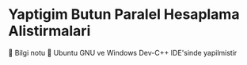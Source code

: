# Yaptigim Butun Paralel Hesaplama Alistirmalari
:speech_balloon: Bilgi notu :speech_balloon:
Ubuntu GNU ve Windows Dev-C++ IDE'sinde yapilmistir
